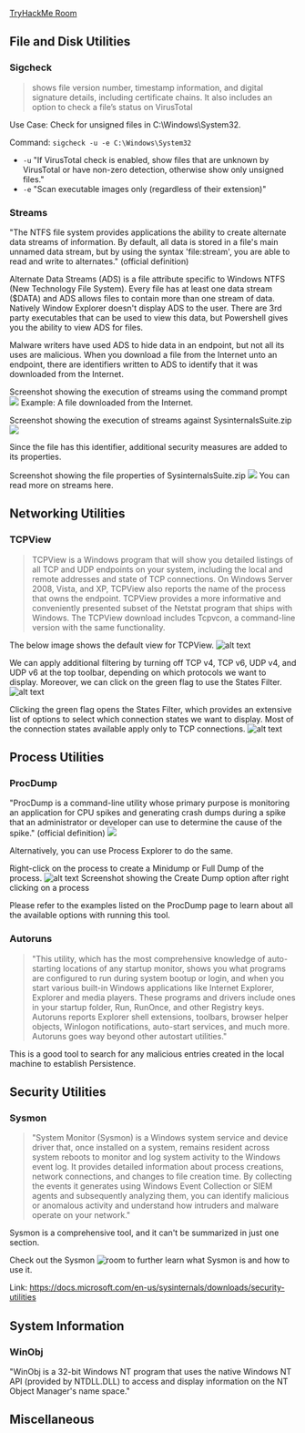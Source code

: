 [TryHackMe Room](https://tryhackme.com/room/btsysinternalssg)

## File and Disk Utilities

### Sigcheck

> shows file version number, timestamp information, and digital signature details, including certificate chains.
>It also includes an option to check a file’s status on VirusTotal

Use Case: Check for unsigned files in C:\Windows\System32.

Command: `sigcheck -u -e C:\Windows\System32`

- `-u` "If VirusTotal check is enabled, show files that are unknown by VirusTotal or have non-zero detection, otherwise show only unsigned files."
- `-e` "Scan executable images only (regardless of their extension)"

### Streams

"The NTFS file system provides applications the ability to create alternate data streams of information. By default, all data is stored in a file's main unnamed data stream, but by using the syntax 'file:stream', you are able to read and write to alternates." (official definition)

Alternate Data Streams (ADS) is a file attribute specific to Windows NTFS (New Technology File System). Every file has at least one data stream ($DATA) and ADS allows files to contain more than one stream of data. Natively Window Explorer doesn't display ADS to the user. There are 3rd party executables that can be used to view this data, but Powershell gives you the ability to view ADS for files.

Malware writers have used ADS to hide data in an endpoint, but not all its uses are malicious. When you download a file from the Internet unto an endpoint, there are identifiers written to ADS to identify that it was downloaded from the Internet.

Screenshot showing the execution of streams using the command prompt
![](olibcinm.png)
Example: A file downloaded from the Internet.

Screenshot showing the execution of streams against SysinternalsSuite.zip
![](2gm9rs30.png)

Since the file has this identifier, additional security measures are added to its properties.

Screenshot showing the file properties of SysinternalsSuite.zip
![](iv66rgmu.png)
You can read more on streams here. 

## Networking Utilities

### TCPView

> TCPView is a Windows program that will show you detailed listings of all TCP and UDP endpoints on your system, including the local and remote addresses and state of TCP connections. On Windows Server 2008, Vista, and XP, TCPView also reports the name of the process that owns the endpoint. TCPView provides a more informative and conveniently presented subset of the Netstat program that ships with Windows. The TCPView download includes Tcpvcon, a command-line version with the same functionality.

The below image shows the default view for TCPView.
![alt text](d6fpdplt.png)


We can apply additional filtering by turning off TCP v4, TCP v6, UDP v4, and UDP v6 at the top toolbar, depending on which protocols we want to display. Moreover, we can click on the green flag to use the States Filter.
![alt text](c7lptvvz.png)

Clicking the green flag opens the States Filter, which provides an extensive list of options to select which connection states we want to display. Most of the connection states available apply only to TCP connections.
![alt text](p11gfl9o.png)




## Process Utilities

### ProcDump

"ProcDump is a command-line utility whose primary purpose is monitoring an application for CPU spikes and generating crash dumps during a spike that an administrator or developer can use to determine the cause of the spike." (official definition)
![](ermyhomk.png)

Alternatively, you can use Process Explorer to do the same.

Right-click on the process to create a Minidump or Full Dump of the process.
![alt text](2zo9f15l.png)
Screenshot showing the Create Dump option after right clicking on a process

Please refer to the examples listed on the ProcDump page to learn about all the available options with running this tool. 

### Autoruns

>"This utility, which has the most comprehensive knowledge of auto-starting locations of any startup monitor, shows you what programs are configured to run during system bootup or login, and when you start various built-in Windows applications like Internet Explorer, Explorer and media players. These programs and drivers include ones in your startup folder, Run, RunOnce, and other Registry keys. Autoruns reports Explorer shell extensions, toolbars, browser helper objects, Winlogon notifications, auto-start services, and much more. Autoruns goes way beyond other autostart utilities." 

This is a good tool to search for any malicious entries created in the local machine to establish Persistence.



## Security Utilities

### Sysmon

>"System Monitor (Sysmon) is a Windows system service and device driver that, once installed on a system, remains resident across system reboots to monitor and log system activity to the Windows event log. It provides detailed information about process creations, network connections, and changes to file creation time. By collecting the events it generates using Windows Event Collection or SIEM agents and subsequently analyzing them, you can identify malicious or anomalous activity and understand how intruders and malware operate on your network."

Sysmon is a comprehensive tool, and it can't be summarized in just one section.

Check out the Sysmon ![room](https://tryhackme.com/room/sysmon) to further learn what Sysmon is and how to use it.

Link: https://docs.microsoft.com/en-us/sysinternals/downloads/security-utilities

## System Information

### WinObj

"WinObj is a 32-bit Windows NT program that uses the native Windows NT API (provided by NTDLL.DLL) to access and display information on the NT Object Manager's name space."



## Miscellaneous